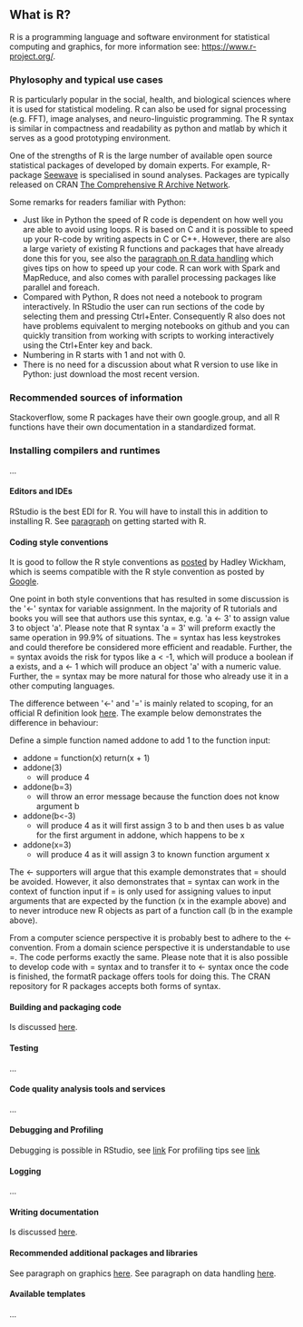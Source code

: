 ## What is R?
R is a programming language and software environment for statistical computing and graphics, for more information see: https://www.r-project.org/.

### Phylosophy and typical use cases
R is particularly popular in the social, health, and biological sciences where it is used for statistical modeling. R can also be used for signal processing (e.g. FFT), image analyses, and neuro-linguistic programming. The R syntax is similar in compactness and readability as python and matlab by which it serves as a good prototyping environment.

One of the strengths of R is the large number of available open source statistical packages of developed by domain experts. For example, R-package [Seewave](http://rug.mnhn.fr/seewave/) is specialised in sound analyses. Packages are typically released on CRAN [The Comprehensive R Archive Network](http://cran.r-project.org).

Some remarks for readers familiar with Python:
* Just like in Python the speed of R code is dependent on how well you are able to avoid using loops. R is based on C and it is possible to speed up your R-code by writing aspects in C or C++. However, there are also a large variety of existing R functions and packages that have already done this for you, see also the [paragraph on R data handling](./r-subsections/rdata_handling.md) which gives tips on how to speed up your code.  R can work with Spark and MapReduce, and also comes with parallel processing packages like parallel and foreach.
* Compared with Python, R does not need a notebook to program interactively. In RStudio the user can run sections of the code by selecting them and pressing Ctrl+Enter. Consequently R also does not have problems equivalent to merging notebooks on github and you can quickly transition from working with scripts to working interactively using the Ctrl+Enter key and back.
* Numbering in R starts with 1 and not with 0.
* There is no need for a discussion about what R version to use like in Python: just download the most recent version.

### Recommended sources of information
Stackoverflow, some R packages have their own google.group, and all R functions have their own documentation in a standardized format. 

### Installing compilers and runtimes
...

#### Editors and IDEs
RStudio is the best EDI for R. You will have to install this in addition to installing R. See [paragraph](./r-subsections/rgettingstarted.md) on getting started with R.

#### Coding style conventions
It is good to follow the R style conventions as [posted](http://adv-r.had.co.nz/Style.html) by Hadley Wickham, which is seems compatible with the R style convention as posted by [Google](https://google.github.io/styleguide/Rguide.xml).

One point in both style conventions that has resulted in some discussion is the '<-' syntax for variable assignment. In the majority of R tutorials and books you will see that authors use this syntax, e.g. 'a <- 3' to assign value 3 to object 'a'. Please note that R syntax 'a = 3' will preform exactly the same operation in 99.9% of situations. The = syntax has less keystrokes and could therefore be considered more efficient and readable. Further, the = syntax avoids the risk for typos like a < -1, which will produce a boolean if a exists, and a <- 1 which will produce an object 'a' with a numeric value. Further, the = syntax may be more natural for those who already use it in a other computing languages.

The difference between '<-' and '=' is mainly related to scoping, for an official R definition look [here](https://stat.ethz.ch/R-manual/R-devel/library/base/html/assignOps.html). The example below demonstrates the difference in behaviour:

Define a simple function named addone to add 1 to the function input:
- addone = function(x) return(x + 1)
- addone(3)
  - will produce 4
- addone(b=3)
  - will throw an error message because the function does not know argument b
- addone(b<-3)
  - will produce 4 as it will first assign 3 to b and then uses b as value for the first argument in addone, which happens to be x
- addone(x=3)
  - will produce 4 as it will assign 3 to known function argument x

The <- supporters will argue that this example demonstrates that = should be avoided. However, it also demonstrates that = syntax can work in the context of function input if = is only used for assigning values to input arguments that are expected by the function (x in the example above) and to never introduce new R objects as part of a function call (b in the example above).

From a computer science perspective it is probably best to adhere to the <- convention. From a domain science perspective it is understandable to use =. The code performs exactly the same. Please note that it is also possible to develop code with = syntax and to transfer it to <- syntax once the code is finished, the formatR package offers tools for doing this. The CRAN repository for R packages accepts both forms of syntax.

#### Building and packaging code 
Is discussed [here](./r-subsections/writting_packages_and_documentation.md).

#### Testing
...
#### Code quality analysis tools and services
...
#### Debugging and Profiling
Debugging is possible in RStudio, see [link](https://support.rstudio.com/hc/en-us/articles/205612627-Debugging-with-RStudio)
For profiling tips see [link](http://adv-r.had.co.nz/Profiling.html)

#### Logging
...
#### Writing documentation
Is discussed [here](./r-subsections/writting_packages_and_documentation.md).

#### Recommended additional packages and libraries
See paragraph on graphics [here](./r-subsections/rgraphics.md).
See paragraph on data handling [here](./r-subsections/rdata_handling.md).
#### Available templates
...

